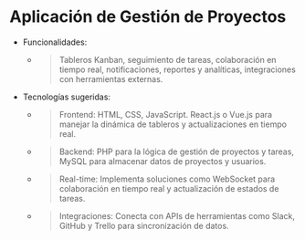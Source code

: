 # Aplicación de Gestión de Proyectos

- Funcionalidades:
    - > Tableros Kanban, seguimiento de tareas, colaboración en tiempo real, notificaciones, reportes y analíticas, integraciones con herramientas externas.
- Tecnologías sugeridas:
    - > Frontend: HTML, CSS, JavaScript. React.js o Vue.js para manejar la dinámica de tableros y actualizaciones en tiempo real.
    - > Backend: PHP para la lógica de gestión de proyectos y tareas, MySQL para almacenar datos de proyectos y usuarios.
    - > Real-time: Implementa soluciones como WebSocket para colaboración en tiempo real y actualización de estados de tareas.
    - > Integraciones: Conecta con APIs de herramientas como Slack, GitHub y Trello para sincronización de datos.